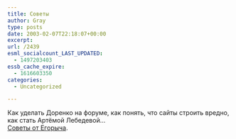 ```yaml
---
title: Советы
author: Gray
type: posts
date: 2003-02-07T22:18:07+00:00
excerpt:
url: /2439
esml_socialcount_LAST_UPDATED:
  - 1497203403
essb_cache_expire:
  - 1616603350
categories:
  - Uncategorized

---
```








Как уделать Доренко на форуме, как понять, что сайты строить вредно, как стать Артёмой Лебедевой&#8230;  
<a href="http://www.priznaem.ru/xfiles/xfiles.php" target="_blank">Советы от Егорыча</a>.